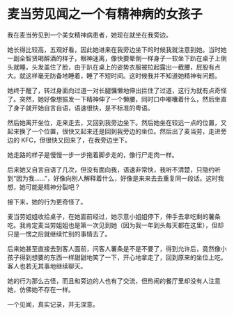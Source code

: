 # 麦当劳见闻之一个有精神病的女孩子

我在麦当劳见到一个美女精神病患者，她现在就坐在我旁边。

她长得比较高，五观好看，因此她进来在我旁边坐下的时候我就注意到她。当时她一副全智贤喝醉酒的样子，眼神迷离，像快要晕倒一样身子一软坐下趴在桌子上倒头就睡，头发盖住了脸，由于趴在桌上的姿势衣服被拉起露出一截腰，屁股有点大。就这样毫无防备地睡着，睡了不短时间。这时候我并不知道她精神有问题。

她终于醒了，转过身面向过道一对长腿慵懒地伸出拦住了过道，这行为就有点奇怪了。突然，她好像想振发一下精神伸了一个懒腰，同时口中嘟囔着什么，然后坐直了身子就开始自言自语，语速很快，是不标准的粤语。

然后她离开坐位，走来走去，又回到我旁边坐下。然后她坐在较远一点的位置，又起来换了一个位置，很快又起来还是回到我旁边的坐位。然后出了麦当劳，走进旁边的 KFC，但很快又回来了，在我旁边坐下。

她走路的样子是慢慢一步一步拖着脚步走的，像行尸走肉一样。

后来她又自言自语了几次，但没有面向我，语速非常快，我听不清楚，只隐约听到“因为我……”，好像向别人解释着什么，好像是来来去去重复同一段话。这时我想，她可能是精神分裂吧？

接下来，她的行为更奇怪了。

麦当劳姐姐收拾桌子，在她面前经过，她示意小姐姐停下，伸手去拿吃剩的薯条吃。我肯定麦当劳姐姐也是第一次见到她（因为我一年到头每天都在这里），但却只是一愣之后就继续忙别的事情去了。

后来她甚至直接去到客人面前，问客人薯条是不是不要了，得到允许后，竟然像小孩子得到想要的东西一样甜甜地笑了一下，开心地拿走了，回到原来的坐位上吃。客人也若无其事地继续聊天。

她的行为那么古怪，而且和旁边的人也有了交流，但热闹的餐厅里却没有人注意她，仿佛她不存在一样。

一个见闻，真实记录，并无深意。
